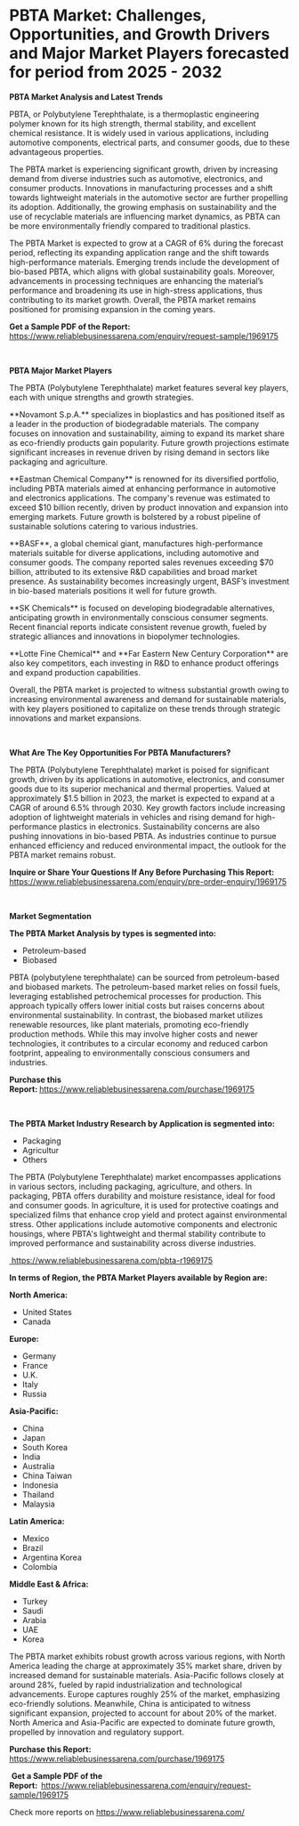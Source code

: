<p><h1>PBTA Market: Challenges, Opportunities, and Growth Drivers and Major Market Players forecasted for period from 2025 - 2032</h1></p><p><strong>PBTA Market Analysis and Latest Trends</strong></p>
<p><p>PBTA, or Polybutylene Terephthalate, is a thermoplastic engineering polymer known for its high strength, thermal stability, and excellent chemical resistance. It is widely used in various applications, including automotive components, electrical parts, and consumer goods, due to these advantageous properties.</p><p>The PBTA market is experiencing significant growth, driven by increasing demand from diverse industries such as automotive, electronics, and consumer products. Innovations in manufacturing processes and a shift towards lightweight materials in the automotive sector are further propelling its adoption. Additionally, the growing emphasis on sustainability and the use of recyclable materials are influencing market dynamics, as PBTA can be more environmentally friendly compared to traditional plastics.</p><p>The PBTA Market is expected to grow at a CAGR of 6% during the forecast period, reflecting its expanding application range and the shift towards high-performance materials. Emerging trends include the development of bio-based PBTA, which aligns with global sustainability goals. Moreover, advancements in processing techniques are enhancing the material’s performance and broadening its use in high-stress applications, thus contributing to its market growth. Overall, the PBTA market remains positioned for promising expansion in the coming years.</p></p>
<p><strong>Get a Sample PDF of the Report:&nbsp;</strong> <a href="https://www.reliablebusinessarena.com/enquiry/request-sample/1969175?utm_campaign=2175&utm_medium=2&utm_source=Github&utm_content=ia&utm_term=31032025&utm_id=pbta">https://www.reliablebusinessarena.com/enquiry/request-sample/1969175</a></p>
<p>&nbsp;</p>
<p><strong>PBTA Major Market Players</strong></p>
<p><p>The PBTA (Polybutylene Terephthalate) market features several key players, each with unique strengths and growth strategies. </p><p>**Novamont S.p.A.** specializes in bioplastics and has positioned itself as a leader in the production of biodegradable materials. The company focuses on innovation and sustainability, aiming to expand its market share as eco-friendly products gain popularity. Future growth projections estimate significant increases in revenue driven by rising demand in sectors like packaging and agriculture.</p><p>**Eastman Chemical Company** is renowned for its diversified portfolio, including PBTA materials aimed at enhancing performance in automotive and electronics applications. The company's revenue was estimated to exceed $10 billion recently, driven by product innovation and expansion into emerging markets. Future growth is bolstered by a robust pipeline of sustainable solutions catering to various industries.</p><p>**BASF**, a global chemical giant, manufactures high-performance materials suitable for diverse applications, including automotive and consumer goods. The company reported sales revenues exceeding $70 billion, attributed to its extensive R&D capabilities and broad market presence. As sustainability becomes increasingly urgent, BASF’s investment in bio-based materials positions it well for future growth.</p><p>**SK Chemicals** is focused on developing biodegradable alternatives, anticipating growth in environmentally conscious consumer segments. Recent financial reports indicate consistent revenue growth, fueled by strategic alliances and innovations in biopolymer technologies.</p><p>**Lotte Fine Chemical** and **Far Eastern New Century Corporation** are also key competitors, each investing in R&D to enhance product offerings and expand production capabilities.</p><p>Overall, the PBTA market is projected to witness substantial growth owing to increasing environmental awareness and demand for sustainable materials, with key players positioned to capitalize on these trends through strategic innovations and market expansions.</p></p>
<p>&nbsp;</p>
<p><strong>What Are The Key Opportunities For PBTA Manufacturers?</strong></p>
<p><p>The PBTA (Polybutylene Terephthalate) market is poised for significant growth, driven by its applications in automotive, electronics, and consumer goods due to its superior mechanical and thermal properties. Valued at approximately $1.5 billion in 2023, the market is expected to expand at a CAGR of around 6.5% through 2030. Key growth factors include increasing adoption of lightweight materials in vehicles and rising demand for high-performance plastics in electronics. Sustainability concerns are also pushing innovations in bio-based PBTA. As industries continue to pursue enhanced efficiency and reduced environmental impact, the outlook for the PBTA market remains robust.</p></p>
<p><strong>Inquire or Share Your Questions If Any Before Purchasing This Report:</strong> <a href="https://www.reliablebusinessarena.com/enquiry/pre-order-enquiry/1969175?utm_campaign=2175&utm_medium=2&utm_source=Github&utm_content=ia&utm_term=31032025&utm_id=pbta">https://www.reliablebusinessarena.com/enquiry/pre-order-enquiry/1969175</a></p>
<p>&nbsp;</p>
<p><strong>Market Segmentation</strong></p>
<p><strong>The PBTA Market Analysis by types is segmented into:</strong></p>
<p><ul><li>Petroleum-based</li><li>Biobased</li></ul></p>
<p><p>PBTA (polybutylene terephthalate) can be sourced from petroleum-based and biobased markets. The petroleum-based market relies on fossil fuels, leveraging established petrochemical processes for production. This approach typically offers lower initial costs but raises concerns about environmental sustainability. In contrast, the biobased market utilizes renewable resources, like plant materials, promoting eco-friendly production methods. While this may involve higher costs and newer technologies, it contributes to a circular economy and reduced carbon footprint, appealing to environmentally conscious consumers and industries.</p></p>
<p><strong>Purchase this Report:&nbsp;</strong><a href="https://www.reliablebusinessarena.com/purchase/1969175?utm_campaign=2175&utm_medium=2&utm_source=Github&utm_content=ia&utm_term=31032025&utm_id=pbta">https://www.reliablebusinessarena.com/purchase/1969175</a></p>
<p>&nbsp;</p>
<p><strong>The PBTA Market Industry Research by Application is segmented into:</strong></p>
<p><ul><li>Packaging</li><li>Agricultur</li><li>Others</li></ul></p>
<p><p>The PBTA (Polybutylene Terephthalate) market encompasses applications in various sectors, including packaging, agriculture, and others. In packaging, PBTA offers durability and moisture resistance, ideal for food and consumer goods. In agriculture, it is used for protective coatings and specialized films that enhance crop yield and protect against environmental stress. Other applications include automotive components and electronic housings, where PBTA's lightweight and thermal stability contribute to improved performance and sustainability across diverse industries.</p></p>
<p><a href="https://www.reliablebusinessarena.com/pbta-r1969175?utm_campaign=2175&utm_medium=2&utm_source=Github&utm_content=ia&utm_term=31032025&utm_id=pbta">&nbsp;https://www.reliablebusinessarena.com/pbta-r1969175</a></p>
<p><strong>In terms of Region, the PBTA Market Players available by Region are:</strong></p>
<p>
    <p> <strong> North America: </strong>
        <ul>
            <li>United States</li>
            <li>Canada</li>
        </ul>
        </p> 
    <p> <strong> Europe: </strong>
        <ul>
            <li>Germany</li>
            <li>France</li>
            <li>U.K.</li>
            <li>Italy</li>
            <li>Russia</li>
        </ul>
        </p> 
    <p> <strong> Asia-Pacific: </strong>
        <ul>
            <li>China</li>
            <li>Japan</li>
            <li>South Korea</li>
            <li>India</li>
            <li>Australia</li>
            <li>China Taiwan</li>
            <li>Indonesia</li>
            <li>Thailand</li>
            <li>Malaysia</li>
        </ul>
        </p> 
    <p> <strong> Latin America: </strong>
        <ul>
            <li>Mexico</li>
            <li>Brazil</li>
            <li>Argentina Korea</li>
            <li>Colombia</li>
        </ul>
        </p> 
    <p> <strong> Middle East & Africa: </strong>
        <ul>
            <li>Turkey</li>
            <li>Saudi</li>
            <li>Arabia</li>
            <li>UAE</li>
            <li>Korea</li>
        </ul>
    </p>
    </p>
<p><p>The PBTA market exhibits robust growth across various regions, with North America leading the charge at approximately 35% market share, driven by increased demand for sustainable materials. Asia-Pacific follows closely at around 28%, fueled by rapid industrialization and technological advancements. Europe captures roughly 25% of the market, emphasizing eco-friendly solutions. Meanwhile, China is anticipated to witness significant expansion, projected to account for about 20% of the market. North America and Asia-Pacific are expected to dominate future growth, propelled by innovation and regulatory support.</p></p>
<p><strong>Purchase this Report: </strong><a href="https://www.reliablebusinessarena.com/purchase/1969175?utm_campaign=2175&utm_medium=2&utm_source=Github&utm_content=ia&utm_term=31032025&utm_id=pbta">https://www.reliablebusinessarena.com/purchase/1969175</a></p>
<p>&nbsp;<strong>Get a Sample PDF of the Report:&nbsp;&nbsp;</strong><a href="https://www.reliablebusinessarena.com/enquiry/request-sample/1969175?utm_campaign=2175&utm_medium=2&utm_source=Github&utm_content=ia&utm_term=31032025&utm_id=pbta">https://www.reliablebusinessarena.com/enquiry/request-sample/1969175</a></p>
<p><strong></strong></p>
<p>Check more reports on <a href="https://www.reliablebusinessarena.com/?utm_campaign=2175&utm_medium=2&utm_source=Github&utm_content=ia&utm_term=31032025&utm_id=pbta">https://www.reliablebusinessarena.com/</a></p>